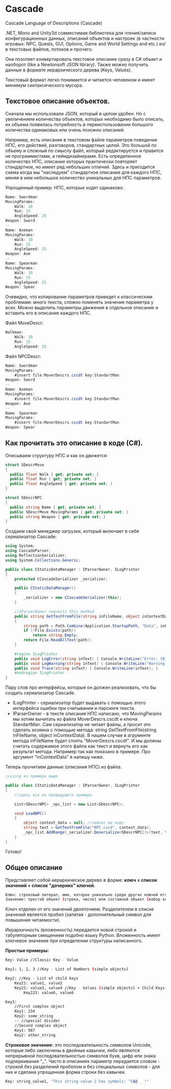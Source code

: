 # Cascade
Cascade Language of Descriptions (Cascade)

.NET, Mono and Unity3d совместимая библиотека для чтения/записи конфигурационных данных, описаний объектов и настроек (в частности игровых: NPC, Quests, GUI, Options, Game and World Settings and etc.) из/в текстовых файлов, потоков и прочего.

Она позоляет конвертировать текстовое описание сразу в C# объект и наоборот (like a Newtonsoft JSON library). Также можно получить данные в формате иерархического дерева (Keys, Values).

Текстовый формат легко понимается и читается человеком и имеет минимум синтаксического мусора.

## Текстовое описание объектов.
  Сначала мы использовали JSON, который в целом удобен. Но с увеличением количества объектов, которых необходимо было описать, их объема появилась потребность в переиспользовании большого количества одинаковых или очень похожих описаний.

  Например, есть описание в текстовом файле параметров поведения НПС, его действий, разговоров, стандартных целей. Это большой по объему и сложный по смыслу файл, который редактируется и правится не программистами, а геймдизайнерами. Есть определенное количество НПС, описание которых практически повторяет стандартное, но имеет ряд небольших отличий. Здесь и пригодится схема когда мы "наследуем" стандартное описание для каждого НПС, меняя в нем небольшое количество уникальных для НПС параметров.

Упрощенный пример: НПС, которые ходят одинаково.
```c#
Name: Swordman
MovingParams:
	Walk: 10
	Run: 15
	AngleSpeed: 25
Weapon: Sword
--
Name: Axeman
MovingParams:
	Walk: 10
	Run: 15
	AngleSpeed: 25  
Weapon: Axe
--
Name: Spearman
MovingParams:
	Walk: 10
	Run: 15
	AngleSpeed: 25  
Weapon: Spear
```

Очевидно, что копирование параметров приведет к классическим проблемам: много текста, сложно поменять значение параметра у всех.
Можно выделить параметры движения в отдельное описание и вставить его в описание каждого НПС.

Файл MoveDescr:
```c#
Walkman:
	Walk: 10
	Run: 15
	AngleSpeed: 25
```

Файл NPCDescr:
```c#
Name: Swordman
MovingParams:
	#insert file:MoverDescrs.cscdt key:StandartMan
Weapon: Sword
--
Name: Axeman
MovingParams:
	#insert file:MoverDescrs.cscdt key:StandartMan
Weapon: Axe
--
Name: Spearman
MovingParams:
	#insert file:MoverDescrs.cscdt key:StandartMan
Weapon: Spear
```

## Как прочитать это описание в коде (С#).

Описываем структуру НПС и как он движется:
```c#
struct SDescrMove
{
  public float Walk { get; private set; }
  public float Run { get; private set; }
  public float AngleSpeed { get; private set; }
}

struct SDescrNPC
{
  public string Name { get; private set; }
  public SDescrMove MovingParams { get; private set; }
  public string Weapon { get; private set; }
}
```

Создаем свой менеджер загрузки, который включает в себя сериализатор Cascade:
```c#
using System;
using CascadeParser;
using ReflectionSerializer;
using System.Collections.Generic;

public class CStaticDataManager : IParserOwner, ILogPrinter
{
	protected CCascadeSerializer _serializer;

	public CStaticDataManager()
	{
		_serializer = new CCascadeSerializer(this);
	}

	//IParserOwner requests this method
	public string GetTextFromFile(string inFileName, object inContextData)
	{
		string path = Path.Combine(Application.StartupPath, "Data", inFileName);
		if (!File.Exists(path))
			return string.Empty;
		return File.ReadAllText(path);
	}

	#region ILogPrinter
	public void LogError(string inText) { Console.WriteLine("Error: {0}", inText); }
	public void LogWarning(string inText) { Console.WriteLine("Warning: {0}", inText); }
	public void Trace(string inText) { Console.WriteLine(inText); }
	#endregion ILogPrinter
}
```

Пару слов про интерфейсы, которые он должен реализовать, что бы создать сериализатор Cascade.
- ILogPrinter - сериализатор будет выдавать с помощью этого интерфейса ошибки при считывании и парсинге текста.
- IParserOwner - в тексте описания НПС написано, что MovingParams мы хотим вычитать из файла MoverDescrs.cscdt и ключа StandartMan. Сам сериализатор не читает файлы, а просит это сделать хозяина с помощью метода: string GetTextFromFile(string inFileName, object inContextData). В нашем случае в агрументе метода inFileName будет стоять "MoverDescrs.cscdt". И мы должны считать содержимое этого файла как текст и вернуть его как результат метода. Например так как показано в примере. Про аргумент "inContextData" я напишу ниже.

Теперь прочитаем данные (описания НПС) из файла.
```c#
//using из примера выше

public class CStaticDataManager : IParserOwner, ILogPrinter
{
	//здесь все из предыдущего примера

	List<SDescrNPC> _npc_list = new List<SDescrNPC>;

	void LoadNPC()
	{
		object context_data = null; //сейчас не надо
		string text = GetTextFromFile("NPC.cscd", context_data);
		_npc_list.AddRange(_serializer.Deserialize<SDescrNPC[]>(text, this));
	}
}
```
Готово!

## Общее описание
Представляет собой иерархическое дерево в форме: **ключ = список значений + список "дочерних" ключей**.
```sh
Ключ: строковый литерал, имя, которое уникально среди других ключей его родителя.
Значение: простой объект (строка, число) или составной объект (набор ключей- значений).
```
Ключ отделен от его значений двоеточием. Разделителем в списке значений является пробел (запятая - дополнительный символ для повышения читаемости).

Иерархичность (вложенность) передается новой строкой и табуляторным смещением подобно языку Python. Вложенность имеет ключевое значение при определении структуры написанного.


**Простые примеры:**
```sh
Key: Value //Classic Key - Value

Key1: 1, 2, 3 //Key - List of Numbers (simple objects)

Key2: //Key - List of child keys
    Key21: value1, value2
    Key22: value3, value4 //Key - Values (simple objects) + Child Keys
        Key223: value6, value6

Key3:
    //First complex object
    Key1: 234
    Key2: some_string
    -- //special divider
    //Second complex object
    Key1: 987
    Key2: other_string
```
**Строковое значение:**
это последовательность символов Unicode, которые либо заключены в двойные кавычки, либо являются непрерывной последовательностью символов букв, цифр или знака подчеркивания "_".  Часто в описаниях параметр передается словом - строкой без разделений пробелом и без специальных символов - для них и сделана упрощенная форма строки без кавычек.
```sh
Key: string_value1, "This string value 2 has symbols: ^&$@ _ !"
```
